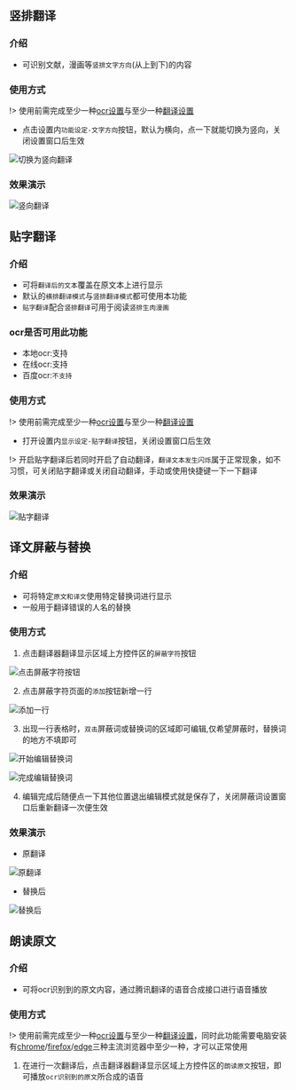 ## 竖排翻译

### 介绍
- 可识别文献，漫画等`竖排文字方向`(从上到下)的内容

### 使用方式
!> 使用前需完成至少一种[ocr设置](/4.0/basic/ocr)与至少一种[翻译设置](/4.0/basic/translate)

- 点击设置内`功能设定-文字方向`按钮，默认为横向，点一下就能切换为竖向，关闭设置窗口后生效

![切换为竖向翻译](../assets/img/5430.webp ':size=50%')

### 效果演示

![竖向翻译](../assets/img/5001.webp ':size=50%')

## 贴字翻译

### 介绍
- 可将`翻译后的文本`覆盖在原文本上进行显示
- 默认的`横排翻译模式`与`竖排翻译模式`都可使用本功能
- `贴字翻译`配合`竖排翻译`可用于阅读`竖排生肉漫画`

### ocr是否可用此功能
- 本地ocr:支持
- 在线ocr:支持
- 百度ocr:`不支持`

### 使用方式
!> 使用前需完成至少一种[ocr设置](/4.0/basic/ocr)与至少一种[翻译设置](/4.0/basic/translate)

- 打开设置内`显示设定-贴字翻译`按钮，关闭设置窗口后生效

!> 开启贴字翻译后若同时开启了自动翻译，`翻译文本发生闪烁`属于正常现象，如不习惯，可关闭贴字翻译或关闭自动翻译，手动或使用快捷键一下一下翻译

### 效果演示


![贴字翻译](../assets/img/5002.webp ':size=50%')

## 译文屏蔽与替换

### 介绍
- 可将特定`原文和译文`使用特定替换词进行显示
- 一般用于翻译错误的人名的替换

### 使用方式
1. 点击翻译器翻译显示区域上方控件区的`屏蔽字符`按钮

![点击屏蔽字符按钮](../assets/img/5435.webp ':size=50%')

2. 点击屏蔽字符页面的`添加`按钮新增一行

![添加一行](../assets/img/5440.webp ':size=20%')

3. 出现一行表格时，`双击`屏蔽词或替换词的区域即可编辑,仅希望屏蔽时，替换词的地方不填即可

![开始编辑替换词](../assets/img/5441.webp ':size=30%')

![完成编辑替换词](../assets/img/5449.webp ':size=30%')

4. 编辑完成后随便点一下其他位置退出编辑模式就是保存了，关闭屏蔽词设置窗口后重新翻译一次便生效

### 效果演示

- 原翻译

![原翻译](../assets/img/5448.webp ':size=50%')

- 替换后

![替换后](../assets/img/5450.webp ':size=50%')

## 朗读原文

### 介绍
- 可将ocr识别到的原文内容，通过腾讯翻译的语音合成接口进行语音播放

### 使用方式
!> 使用前需完成至少一种[ocr设置](/4.0/basic/ocr)与至少一种[翻译设置](/4.0/basic/translate)，同时此功能需要电脑安装有[chrome](https://www.google.cn/chrome/index.html)/[firefox](https://www.mozilla.org/zh-CN/firefox/)/[edge](https://www.microsoft.com/zh-cn/edge)三种主流浏览器中至少一种，才可以正常使用

1. 在进行一次翻译后，点击翻译器翻译显示区域上方控件区的`朗读原文`按钮，即可播放`ocr识别到的原文`所合成的语音

